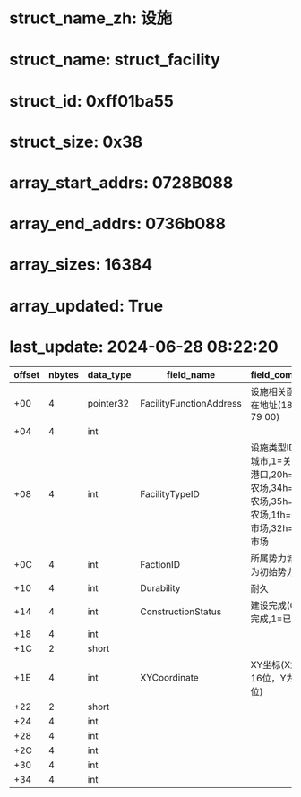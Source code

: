 # struct_name_zh: 设施
# struct_name: struct_facility
# struct_id: 0xff01ba55
# struct_size: 0x38
# array_start_addrs: 0728B088
# array_end_addrs: 0736b088
# array_sizes: 16384
# array_updated: True
# last_update: 2024-06-28 08:22:20
| offset | nbytes | data_type | field_name              | field_comment                                                                                   |
| ------ | ------ | --------- | ----------------------- | ----------------------------------------------------------------------------------------------- |
| +00    | 4      | pointer32 | FacilityFunctionAddress | 设施相关函数所在地址(18 C7 79 00)                                                               |
| +04    | 4      | int       |                         |                                                                                                 |
| +08    | 4      | int       | FacilityTypeID          | 设施类型ID0=城市,1=关隘,2=港口,20h=一级农场,34h=二级农场,35h=三级农场,1fh=一级市场,32h=二级市场 |
| +0C    | 4      | int       | FactionID               | 所属势力城港关为初始势力                                                                        |
| +10    | 4      | int       | Durability              | 耐久                                                                                            |
| +14    | 4      | int       | ConstructionStatus      | 建设完成(0=未完成,1=已完成)                                                                     |
| +18    | 4      | int       |                         |                                                                                                 |
| +1C    | 2      | short     |                         |                                                                                                 |
| +1E    | 4      | int       | XYCoordinate            | XY坐标(X为低16位，Y为高16位)                                                                    |
| +22    | 2      | short     |                         |                                                                                                 |
| +24    | 4      | int       |                         |                                                                                                 |
| +28    | 4      | int       |                         |                                                                                                 |
| +2C    | 4      | int       |                         |                                                                                                 |
| +30    | 4      | int       |                         |                                                                                                 |
| +34    | 4      | int       |                         |                                                                                                 |
